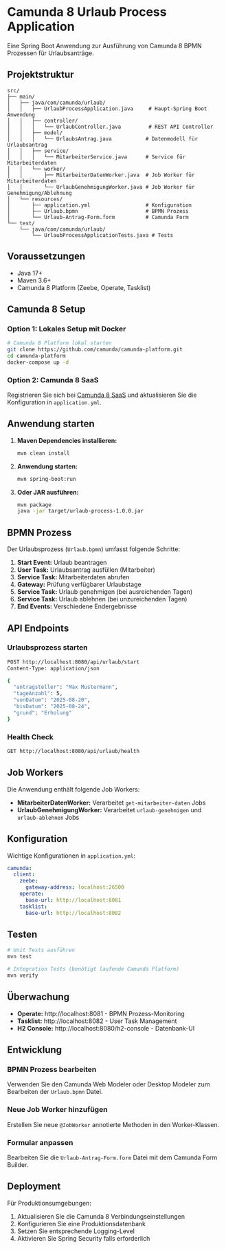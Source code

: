 # Camunda 8 Urlaub Process Application

Eine Spring Boot Anwendung zur Ausführung von Camunda 8 BPMN Prozessen für Urlaubsanträge.

## Projektstruktur

```
src/
├── main/
│   ├── java/com/camunda/urlaub/
│   │   ├── UrlaubProcessApplication.java     # Haupt-Spring Boot Anwendung
│   │   ├── controller/
│   │   │   └── UrlaubController.java         # REST API Controller
│   │   ├── model/
│   │   │   └── UrlaubsAntrag.java           # Datenmodell für Urlaubsantrag
│   │   ├── service/
│   │   │   └── MitarbeiterService.java      # Service für Mitarbeiterdaten
│   │   └── worker/
│   │       ├── MitarbeiterDatenWorker.java  # Job Worker für Mitarbeiterdaten
│   │       └── UrlaubGenehmigungWorker.java # Job Worker für Genehmigung/Ablehnung
│   └── resources/
│       ├── application.yml                  # Konfiguration
│       ├── Urlaub.bpmn                      # BPMN Prozess
│       └── Urlaub-Antrag-Form.form          # Camunda Form
└── test/
    └── java/com/camunda/urlaub/
        └── UrlaubProcessApplicationTests.java # Tests
```

## Voraussetzungen

- Java 17+
- Maven 3.6+
- Camunda 8 Platform (Zeebe, Operate, Tasklist)

## Camunda 8 Setup

### Option 1: Lokales Setup mit Docker

```bash
# Camunda 8 Platform lokal starten
git clone https://github.com/camunda/camunda-platform.git
cd camunda-platform
docker-compose up -d
```

### Option 2: Camunda 8 SaaS

Registrieren Sie sich bei [Camunda 8 SaaS](https://camunda.io) und aktualisieren Sie die Konfiguration in `application.yml`.

## Anwendung starten

1. **Maven Dependencies installieren:**

   ```bash
   mvn clean install
   ```

2. **Anwendung starten:**

   ```bash
   mvn spring-boot:run
   ```

3. **Oder JAR ausführen:**
   ```bash
   mvn package
   java -jar target/urlaub-process-1.0.0.jar
   ```

## BPMN Prozess

Der Urlaubsprozess (`Urlaub.bpmn`) umfasst folgende Schritte:

1. **Start Event:** Urlaub beantragen
2. **User Task:** Urlaubsantrag ausfüllen (Mitarbeiter)
3. **Service Task:** Mitarbeiterdaten abrufen
4. **Gateway:** Prüfung verfügbarer Urlaubstage
5. **Service Task:** Urlaub genehmigen (bei ausreichenden Tagen)
6. **Service Task:** Urlaub ablehnen (bei unzureichenden Tagen)
7. **End Events:** Verschiedene Endergebnisse

## API Endpoints

### Urlaubsprozess starten

```bash
POST http://localhost:8080/api/urlaub/start
Content-Type: application/json

{
  "antragsteller": "Max Mustermann",
  "tageAnzahl": 5,
  "vonDatum": "2025-08-20",
  "bisDatum": "2025-08-24",
  "grund": "Erholung"
}
```

### Health Check

```bash
GET http://localhost:8080/api/urlaub/health
```

## Job Workers

Die Anwendung enthält folgende Job Workers:

- **MitarbeiterDatenWorker:** Verarbeitet `get-mitarbeiter-daten` Jobs
- **UrlaubGenehmigungWorker:** Verarbeitet `urlaub-genehmigen` und `urlaub-ablehnen` Jobs

## Konfiguration

Wichtige Konfigurationen in `application.yml`:

```yaml
camunda:
  client:
    zeebe:
      gateway-address: localhost:26500
    operate:
      base-url: http://localhost:8081
    tasklist:
      base-url: http://localhost:8082
```

## Testen

```bash
# Unit Tests ausführen
mvn test

# Integration Tests (benötigt laufende Camunda Platform)
mvn verify
```

## Überwachung

- **Operate:** http://localhost:8081 - BPMN Prozess-Monitoring
- **Tasklist:** http://localhost:8082 - User Task Management
- **H2 Console:** http://localhost:8080/h2-console - Datenbank-UI

## Entwicklung

### BPMN Prozess bearbeiten

Verwenden Sie den Camunda Web Modeler oder Desktop Modeler zum Bearbeiten der `Urlaub.bpmn` Datei.

### Neue Job Worker hinzufügen

Erstellen Sie neue `@JobWorker` annotierte Methoden in den Worker-Klassen.

### Formular anpassen

Bearbeiten Sie die `Urlaub-Antrag-Form.form` Datei mit dem Camunda Form Builder.

## Deployment

Für Produktionsumgebungen:

1. Aktualisieren Sie die Camunda 8 Verbindungseinstellungen
2. Konfigurieren Sie eine Produktionsdatenbank
3. Setzen Sie entsprechende Logging-Level
4. Aktivieren Sie Spring Security falls erforderlich
